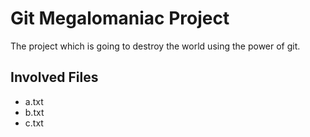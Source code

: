 # Git Megalomaniac Project

The project which is going to destroy the world using the power
of git.

## Involved Files
- a.txt
- b.txt
- c.txt
